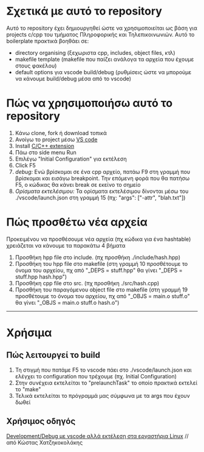 # Σχετικά με αυτό το repository
Αυτό το repository έχει δημιουργηθεί ώστε να χρησιμοποιείται ως βάση για projects c/cpp του τμήματος Πληροφορικής και Τηλεπικοινωνιών. Αυτό το boilerplate πρακτικά βοηθάει σε:
- directory organising (ξεχωριστα cpp, includes, object files, κτλ)
- makefile template (makefile που παίζει ανάλογα τα αρχεία που έχουμε στους φακέλου)
- default options για vscode build/debug (ρυθμίσεις ώστε να μπορούμε να κάνουμε build/debug μέσα από το vscode)

# Πώς να χρησιμοποιήσω αυτό το repository
1. Κάνω clone, fork ή download τοπικά
2. Ανοίγω το project μέσω [VS code](https://code.visualstudio.com/download)
3. Install [C/C++ extension](https://marketplace.visualstudio.com/items?itemName=ms-vscode.cpptools)
4. Πάω στο side menu Run
5. Επιλέγω "Initial Configuration" για εκτέλεση
6. Click F5
7. *debug:* Ενώ βρίσκομαι σε ένα cpp αρχείο, πατάω F9 στη γραμμή που βρίσκομαι και εισάγω breakpoint. Την επόμενη φορά που θα πατήσω F5, ο κώδικας θα κάνει break σε εκείνο το σημείο
8. *Ορίσματα εκτελέσιμου:* Τα ορίσματα εκτελέσιμου δίνονται μέσω του ./vscode/launch.json στη γραμμή 15 (πχ: "args": ["-attr", "blah.txt"])

# Πώς προσθέτω νέα αρχεία
Προκειμένου να προσθέσουμε νέα αρχεία (πχ κώδικα για ένα hashtable) χρειάζεται να κάνουμε τα παρακάτω 4 βήματα
1. Προσθήκη hpp file στο include. (πχ προσθήκη ./include/hash.hpp)
2. Προσθήκη του hpp file στο makefile (στη γραμμή 10 προσθέτουμε το όνομα του αρχείου, πχ από "_DEPS = stuff.hpp" θα γίνει "_DEPS = stuff.hpp hash.hpp") 
3. Προσθήκη cpp file στο src. (πχ προσθήκη ./src/hash.cpp)
4. Προσθήκη του παραγόμενου object file στο makefile (στη γραμμή 19 προσθέτουμε το όνομα του αρχείου, πχ από "_OBJS = main.o stuff.o" θα γίνει "_OBJS = main.o stuff.o hash.o") 

---
# Χρήσιμα
## Πώς λειτουργεί το build
1. Τη στιγμή που πατάμε F5 το vscode πάει στο ./vscode/launch.json και ελέγχει το configuration που τρέχουμε (πχ. Initial Configuration)
2. Στην συνέχεια εκτελείται το "prelaunchTask" το οποίο πρακτικά εκτελεί το "make"
3. Τελικά εκτελείται το πρόγραμμά μας σύμφωνα με τα args που έχουν δωθεί

## Χρήσιμος οδηγός
[Development/Debug με vscode αλλά εκτέλεση στα εργαστήρια Linux](https://k08.chatzi.org/vscode/linux-lab/) // από Κώστας Χατζηκοκολάκης